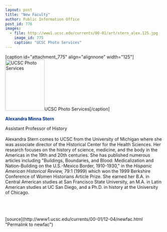 ```yaml
---
layout: post
title: "New Faculty"
author: Public Information Office
post_id: 776
images:
  - file: http://www1.ucsc.edu/currents/00-01/art/stern_alex.125.jpg
    image_id: 775
    caption: "UCSC Photo Services"
---
```


[caption id="attachment_775" align="alignnone" width="125"]<a href="http://localhost/mysite/wp-content/uploads/2000/12/stern_alex.125.jpg"><img class="size-full wp-image-775" src="http://localhost/mysite/wp-content/uploads/2000/12/stern_alex.125.jpg" alt="UCSC Photo Services" width="125" height="163" /></a>UCSC Photo Services[/caption]
<p>
  <font color="#003399"><b>Alexandra Minna Stern</b></font><br>
</p>Assistant Professor of History<br>
<br>
Alexandra Stern comes to UCSC from the University of Michigan where she was associate director of the Historical Center for the Health Sciences. Her research focuses on the history of science, medicine, and the body in the Americas in the 19th and 20th centuries. She has published numerous articles including "Buildings, Boundaries, and Blood: Medicalization and Nation-Building on the U.S.-Mexico Border, 1910-1930," in the <i>Hispanic American Historical Review,</i> 79:1 (1999) which won the 1999 Berkshire Conference of Women Historians Article Prize. She earned her B.A. in Central American studies at San Francisco State University, an M.A. in Latin American studies at UC San Diego, and a Ph.D. in history at the University of Chicago.<br>
<br>
<br>
<br>
<br>
[source](http://www1.ucsc.edu/currents/00-01/12-04/newfac.html "Permalink to newfac")
